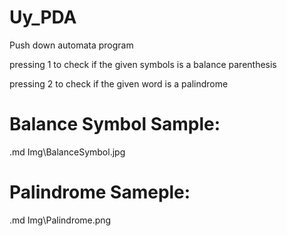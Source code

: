 # Uy_PDA


Push down automata program 

pressing 1 to check if the given symbols is a balance parenthesis

pressing 2 to check if the given word is a palindrome

# Balance Symbol Sample:

.md Img\BalanceSymbol.jpg

# Palindrome Sameple:

.md Img\Palindrome.png